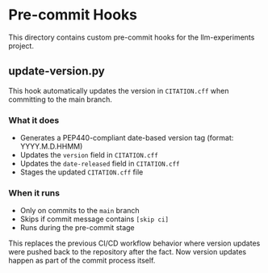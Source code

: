 # Pre-commit Hooks

This directory contains custom pre-commit hooks for the llm-experiments project.

## update-version.py

This hook automatically updates the version in `CITATION.cff` when committing to the main branch.

### What it does

- Generates a PEP440-compliant date-based version tag (format: YYYY.M.D.HHMM)
- Updates the `version` field in `CITATION.cff`
- Updates the `date-released` field in `CITATION.cff`
- Stages the updated `CITATION.cff` file

### When it runs

- Only on commits to the `main` branch
- Skips if commit message contains `[skip ci]`
- Runs during the pre-commit stage

This replaces the previous CI/CD workflow behavior where version updates were pushed back to the repository after the fact. Now version updates happen as part of the commit process itself.
